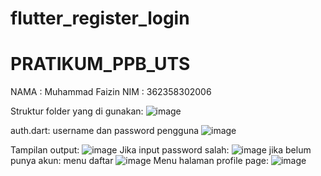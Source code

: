 # flutter_register_login
# PRATIKUM_PPB_UTS
NAMA : Muhammad Faizin
NIM  : 362358302006

Struktur folder yang di gunakan:
![image](https://github.com/user-attachments/assets/ddfd32f3-5ff8-4fa5-b6dd-8dcb36ab6789)

auth.dart: username dan password pengguna
![image](https://github.com/user-attachments/assets/532fba65-a66c-4252-a2e3-53ad42d9420b)

Tampilan output:
![image](https://github.com/user-attachments/assets/0a6d393e-1f59-4e74-948e-c45ee6c68b9e)
Jika input password salah:
![image](https://github.com/user-attachments/assets/0ee03e38-6039-49b3-9b0d-991c4536586e)
jika belum punya akun: menu daftar
![image](https://github.com/user-attachments/assets/dfe5f181-6f24-4fd3-939a-341700b13fe9)
Menu halaman profile page:
![image](https://github.com/user-attachments/assets/0aa9c2ff-b898-40ba-a86a-86bf6c0b0514)
